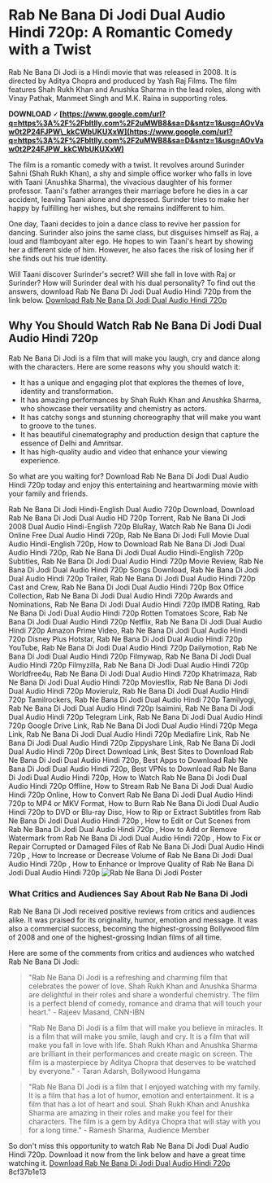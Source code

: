 
 
# Rab Ne Bana Di Jodi Dual Audio Hindi 720p: A Romantic Comedy with a Twist
 <meta name="description" content="Rab Ne Bana Di Jodi is a 2008 Bollywood film starring Shah Rukh Khan and Anushka Sharma. It tells the story of a mismatched couple who fall in love through a dance competition. Download Rab Ne Bana Di Jodi Dual Audio Hindi 720p to enjoy this heartwarming movie with high-quality audio and video."> 
Rab Ne Bana Di Jodi is a Hindi movie that was released in 2008. It is directed by Aditya Chopra and produced by Yash Raj Films. The film features Shah Rukh Khan and Anushka Sharma in the lead roles, along with Vinay Pathak, Manmeet Singh and M.K. Raina in supporting roles.
 
**DOWNLOAD 🗸 [https://www.google.com/url?q=https%3A%2F%2Fbltlly.com%2F2uMWB8&sa=D&sntz=1&usg=AOvVaw0t2P24FJPW\_kkCWbUKUXxW](https://www.google.com/url?q=https%3A%2F%2Fbltlly.com%2F2uMWB8&sa=D&sntz=1&usg=AOvVaw0t2P24FJPW_kkCWbUKUXxW)**


 
The film is a romantic comedy with a twist. It revolves around Surinder Sahni (Shah Rukh Khan), a shy and simple office worker who falls in love with Taani (Anushka Sharma), the vivacious daughter of his former professor. Taani's father arranges their marriage before he dies in a car accident, leaving Taani alone and depressed. Surinder tries to make her happy by fulfilling her wishes, but she remains indifferent to him.
 
One day, Taani decides to join a dance class to revive her passion for dancing. Surinder also joins the same class, but disguises himself as Raj, a loud and flamboyant alter ego. He hopes to win Taani's heart by showing her a different side of him. However, he also faces the risk of losing her if she finds out his true identity.
 
Will Taani discover Surinder's secret? Will she fall in love with Raj or Surinder? How will Surinder deal with his dual personality? To find out the answers, download Rab Ne Bana Di Jodi Dual Audio Hindi 720p from the link below.
 [Download Rab Ne Bana Di Jodi Dual Audio Hindi 720p](https://example.com/download/rab-ne-bana-di-jodi-dual-audio-hindi-720p) 
## Why You Should Watch Rab Ne Bana Di Jodi Dual Audio Hindi 720p
 
Rab Ne Bana Di Jodi is a film that will make you laugh, cry and dance along with the characters. Here are some reasons why you should watch it:
 
- It has a unique and engaging plot that explores the themes of love, identity and transformation.
- It has amazing performances by Shah Rukh Khan and Anushka Sharma, who showcase their versatility and chemistry as actors.
- It has catchy songs and stunning choreography that will make you want to groove to the tunes.
- It has beautiful cinematography and production design that capture the essence of Delhi and Amritsar.
- It has high-quality audio and video that enhance your viewing experience.

So what are you waiting for? Download Rab Ne Bana Di Jodi Dual Audio Hindi 720p today and enjoy this entertaining and heartwarming movie with your family and friends.
 
Rab Ne Bana Di Jodi Hindi-English Dual Audio 720p Download,  Download Rab Ne Bana Di Jodi Dual Audio HD 720p Torrent,  Rab Ne Bana Di Jodi 2008 Dual Audio Hindi-English 720p BluRay,  Watch Rab Ne Bana Di Jodi Online Free Dual Audio Hindi 720p,  Rab Ne Bana Di Jodi Full Movie Dual Audio Hindi-English 720p,  How to Download Rab Ne Bana Di Jodi Dual Audio Hindi 720p,  Rab Ne Bana Di Jodi Dual Audio Hindi-English 720p Subtitles,  Rab Ne Bana Di Jodi Dual Audio Hindi 720p Movie Review,  Rab Ne Bana Di Jodi Dual Audio Hindi 720p Songs Download,  Rab Ne Bana Di Jodi Dual Audio Hindi 720p Trailer,  Rab Ne Bana Di Jodi Dual Audio Hindi 720p Cast and Crew,  Rab Ne Bana Di Jodi Dual Audio Hindi 720p Box Office Collection,  Rab Ne Bana Di Jodi Dual Audio Hindi 720p Awards and Nominations,  Rab Ne Bana Di Jodi Dual Audio Hindi 720p IMDB Rating,  Rab Ne Bana Di Jodi Dual Audio Hindi 720p Rotten Tomatoes Score,  Rab Ne Bana Di Jodi Dual Audio Hindi 720p Netflix,  Rab Ne Bana Di Jodi Dual Audio Hindi 720p Amazon Prime Video,  Rab Ne Bana Di Jodi Dual Audio Hindi 720p Disney Plus Hotstar,  Rab Ne Bana Di Jodi Dual Audio Hindi 720p YouTube,  Rab Ne Bana Di Jodi Dual Audio Hindi 720p Dailymotion,  Rab Ne Bana Di Jodi Dual Audio Hindi 720p Filmywap,  Rab Ne Bana Di Jodi Dual Audio Hindi 720p Filmyzilla,  Rab Ne Bana Di Jodi Dual Audio Hindi 720p Worldfree4u,  Rab Ne Bana Di Jodi Dual Audio Hindi 720p Khatrimaza,  Rab Ne Bana Di Jodi Dual Audio Hindi 720p Moviesflix,  Rab Ne Bana Di Jodi Dual Audio Hindi 720p Movierulz,  Rab Ne Bana Di Jodi Dual Audio Hindi 720p Tamilrockers,  Rab Ne Bana Di Jodi Dual Audio Hindi 720p Tamilyogi,  Rab Ne Bana Di Jodi Dual Audio Hindi 720p Isaimini,  Rab Ne Bana Di Jodi Dual Audio Hindi 720p Telegram Link,  Rab Ne Bana Di Jodi Dual Audio Hindi 720p Google Drive Link,  Rab Ne Bana Di Jodi Dual Audio Hindi 720p Mega Link,  Rab Ne Bana Di Jodi Dual Audio Hindi 720p Mediafire Link,  Rab Ne Bana Di Jodi Dual Audio Hindi 720p Zippyshare Link,  Rab Ne Bana Di Jodi Dual Audio Hindi 720p Direct Download Link,  Best Sites to Download Rab Ne Bana Di Jodi Dual Audio Hindi 720p,  Best Apps to Download Rab Ne Bana Di Jodi Dual Audio Hindi 720p,  Best VPNs to Download Rab Ne Bana Di Jodi Dual Audio Hindi 720p,  How to Watch Rab Ne Bana Di Jodi Dual Audio Hindi 720p Offline,  How to Stream Rab Ne Bana Di Jodi Dual Audio Hindi 720p Online,  How to Convert Rab Ne Bana Di Jodi Dual Audio Hindi 720p to MP4 or MKV Format,  How to Burn Rab Ne Bana Di Jodi Dual Audio Hindi 720p to DVD or Blu-ray Disc,  How to Rip or Extract Subtitles from Rab Ne Bana Di Jodi Dual Audio Hindi 720p ,  How to Edit or Cut Scenes from Rab Ne Bana Di Jodi Dual Audio Hindi 720p ,  How to Add or Remove Watermark from Rab Ne Bana Di Jodi Dual Audio Hindi 720p ,  How to Fix or Repair Corrupted or Damaged Files of Rab Ne Bana Di Jodi Dual Audio Hindi 720p ,  How to Increase or Decrease Volume of Rab Ne Bana Di Jodi Dual Audio Hindi 720p ,  How to Enhance or Improve Quality of Rab Ne Bana Di Jodi Dual Audio Hindi 720p
 ![Rab Ne Bana Di Jodi Poster](https://example.com/images/rab-ne-bana-di-jodi-poster.jpg)  
### What Critics and Audiences Say About Rab Ne Bana Di Jodi
 
Rab Ne Bana Di Jodi received positive reviews from critics and audiences alike. It was praised for its originality, humor, emotion and message. It was also a commercial success, becoming the highest-grossing Bollywood film of 2008 and one of the highest-grossing Indian films of all time.
 
Here are some of the comments from critics and audiences who watched Rab Ne Bana Di Jodi:

> "Rab Ne Bana Di Jodi is a refreshing and charming film that celebrates the power of love. Shah Rukh Khan and Anushka Sharma are delightful in their roles and share a wonderful chemistry. The film is a perfect blend of comedy, romance and drama that will touch your heart." - Rajeev Masand, CNN-IBN

> "Rab Ne Bana Di Jodi is a film that will make you believe in miracles. It is a film that will make you smile, laugh and cry. It is a film that will make you fall in love with life. Shah Rukh Khan and Anushka Sharma are brilliant in their performances and create magic on screen. The film is a masterpiece by Aditya Chopra that deserves to be watched by everyone." - Taran Adarsh, Bollywood Hungama

> "Rab Ne Bana Di Jodi is a film that I enjoyed watching with my family. It is a film that has a lot of humor, emotion and entertainment. It is a film that has a lot of heart and soul. Shah Rukh Khan and Anushka Sharma are amazing in their roles and make you feel for their characters. The film is a gem by Aditya Chopra that will stay with you for a long time." - Ramesh Sharma, Audience Member

So don't miss this opportunity to watch Rab Ne Bana Di Jodi Dual Audio Hindi 720p. Download it now from the link below and have a great time watching it.
 [Download Rab Ne Bana Di Jodi Dual Audio Hindi 720p](https://example.com/download/rab-ne-bana-di-jodi-dual-audio-hindi-720p) 8cf37b1e13
 
